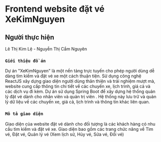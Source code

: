 # Frontend website đặt vé XeKimNguyen

## Người thực hiện

Lê Thị Kim Lệ - Nguyễn Thị Cẩm Nguyên

### `Giới thiệu đồ án`

Dự án "XeKimNguyen" là một nền tảng trực tuyến cho phép người dùng dễ dàng tìm kiếm và đặt vé xe một cách thuận tiện. Sử dụng công nghệ ReactJS xây dựng giao diện người dùng thân thiện và trải nghiệm mượt mà, website cung cấp thông tin chi tiết về các chuyến xe, lịch trình, giá cả và các dịch vụ đi kèm. Dự án sử dụng Spring Boot để xây dựng hệ thống quản lý đặt vé dành cho nhân viên và quản trị viên . Hệ thống này lưu trữ và quản lý dữ liệu về các chuyến xe, giá cả, lịch trình và thông tin khác liên quan.

### `Mô tả giao diện`
Giao diện của website đặt vé dành cho đối tượng là các khách hàng có nhu cầu tìm kiếm và đặt vé xe.
Giao diện bao gồm các trang chức năng về Tìm vé, Đặt vé, Quản lý vé (Xem lịch sử, Hủy vé, Sửa vé, Đổi vé)
